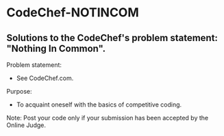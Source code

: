 # CodeChef-NOTINCOM
## Solutions to the CodeChef's problem statement: "Nothing In Common".
Problem statement:  
  * See CodeChef.com.
  
Purpose:  
  * To acquaint oneself with the basics of competitive coding.
  
Note: Post your code only if your submission has been accepted by the Online Judge.
